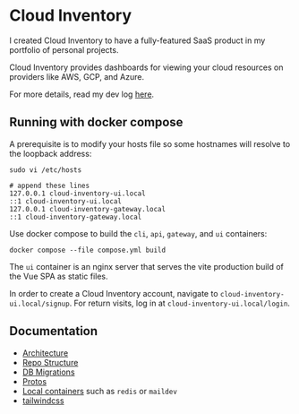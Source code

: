 # Cloud Inventory

I created Cloud Inventory to have a fully-featured SaaS product in my portfolio of personal projects.

Cloud Inventory provides dashboards for viewing your cloud resources on providers like AWS, GCP, and Azure.

For more details, read my dev log [here](https://danielhoward-dev.netlify.app/).

## Running with docker compose

A prerequisite is to modify your hosts file so some hostnames will resolve to the loopback address:

```
sudo vi /etc/hosts

# append these lines
127.0.0.1 cloud-inventory-ui.local
::1 cloud-inventory-ui.local
127.0.0.1 cloud-inventory-gateway.local
::1 cloud-inventory-gateway.local
```

Use docker compose to build the `cli`, `api`, `gateway`, and `ui` containers:

```
docker compose --file compose.yml build
```

The `ui` container is an nginx server that serves the vite production build of the Vue SPA as static files.

In order to create a Cloud Inventory account, navigate to `cloud-inventory-ui.local/signup`. For return visits, log in at `cloud-inventory-ui.local/login`.

## Documentation

- [Architecture](./docs/architecture.md)
- [Repo Structure](./docs/repo-structure.md)
- [DB Migrations](./docs/db-migrations.md)
- [Protos](./docs/protos.md)
- [Local containers](./docs/local-containers.md) such as `redis` or `maildev`
- [tailwindcss](./docs/tailwindcss.md)